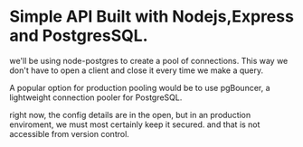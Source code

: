 # Simple API Built with Nodejs,Express and PostgresSQL.

we'll be using node-postgres to create a pool of connections. This way we don't have to open a client and close it every time we make a query.

A popular option for production pooling would be to use pgBouncer, a lightweight connection pooler for PostgreSQL.

right now, the config details are in the open, but in an production enviroment, we must most certainly keep it secured. 
and that is not accessible from version control.
